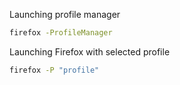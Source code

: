 Launching profile manager
```bash
firefox -ProfileManager
```

Launching Firefox with selected profile
```bash
firefox -P "profile"
```